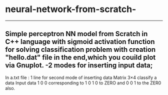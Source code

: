 # neural-network-from-scratch-


******************************************************************************

Simple perceptron NN model from Scratch in C++ language with sigmoid activation function for solving classification problem with creation "hello.dat" file in the end,which you couild plot via Gnuplot.
-2 modes for inserting input data;
-



In a.txt file : 
1 line for second mode of inserting data
Matrix 3×4 classify a data 
Input data  1 0 0 corresponding to 1
0 1 0 to ZERO and 0 0 1 to the ZER0 also.

